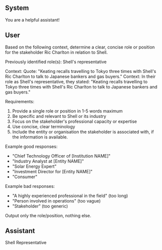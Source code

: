 ## System

You are a helpful assistant!

## User


Based on the following context, determine a clear, concise role or position for the stakeholder Ric Charlton in relation to Shell.

Previously identified role(s): Shell's representative

Context:
Quote: "Keating recalls travelling to Tokyo three times with Shell's Ric Charlton to talk to Japanese bankers and gas buyers."
Context: In their role as Shell's representative, they stated: "Keating recalls travelling to Tokyo three times with Shell's Ric Charlton to talk to Japanese bankers and gas buyers."

Requirements:
1. Provide a single role or position in 1-5 words maximum
2. Be specific and relevant to Shell or its industry
3. Focus on the stakeholder's professional capacity or expertise
4. Use concise, clear terminology
5. Include the entity or organisation the stakeholder is associated with, if the information is available.

Example good responses:
- "Chief Technology Officer of [Institution NAME]"
- "Industry Analyst at [Entity NAME]"
- "Solar Energy Expert"
- "Investment Director for [Entity NAME]"
- "Consumer"

Example bad responses:
- "A highly experienced professional in the field" (too long)
- "Person involved in operations" (too vague)
- "Stakeholder" (too generic)

Output only the role/position, nothing else.


## Assistant

Shell Representative

